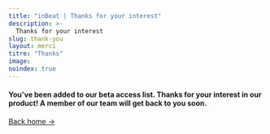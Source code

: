 ```yaml
---
title: "inBeat | Thanks for your interest"
description: >-
  Thanks for your interest
slug: thank-you
layout: merci
titre: "Thanks"
image: 
noindex: true
---
```

#### You've been added to our beta access list. Thanks for your interest in our product! A member of our team will get back to you soon. 

[Back home →](/)